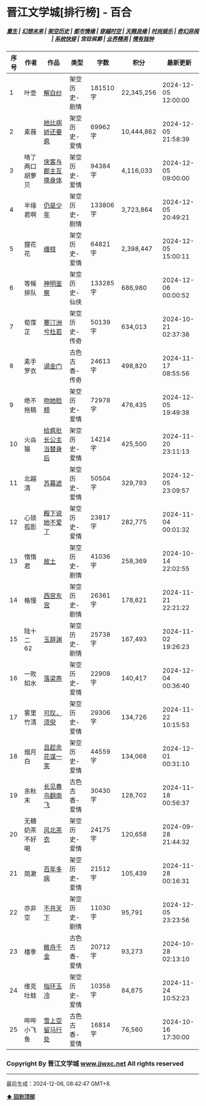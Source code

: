 # 晋江文学城[排行榜] - 百合

<h5 align="center">
	<a href="https://github.com/dev-chenxing/jjwxc-charts/blob/main/重生.md">重生</a> |
	<a href="https://github.com/dev-chenxing/jjwxc-charts/blob/main/幻想未来.md">幻想未来</a> |
	<a href="https://github.com/dev-chenxing/jjwxc-charts/blob/main/架空历史.md">架空历史</a> |
	<a href="https://github.com/dev-chenxing/jjwxc-charts/blob/main/都市情缘.md">都市情缘</a> |
	<a href="https://github.com/dev-chenxing/jjwxc-charts/blob/main/README.md">穿越时空</a> |
	<a href="https://github.com/dev-chenxing/jjwxc-charts/blob/main/天赐良缘.md">天赐良缘</a> |
	<a href="https://github.com/dev-chenxing/jjwxc-charts/blob/main/时尚娱乐.md">时尚娱乐</a> |
	<a href="https://github.com/dev-chenxing/jjwxc-charts/blob/main/奇幻异闻.md">奇幻异闻</a> |
	<a href="https://github.com/dev-chenxing/jjwxc-charts/blob/main/系统快穿.md">系统快穿</a> |
	<b>宫廷侯爵</b> |
	<a href="https://github.com/dev-chenxing/jjwxc-charts/blob/main/业界精英.md">业界精英</a> |
	<a href="https://github.com/dev-chenxing/jjwxc-charts/blob/main/情有独钟.md">情有独钟</a>
</h5>

| 序号 | 作者 | 作品 | 类型 | 字数 | 积分 | 最新更新 | 
|-----|------|------|-----|------|------|---------|
| 1 | 叶壶 | [解白纱](https://www.jjwxc.net/onebook.php?novelid=9260099) | 架空历史-剧情 | 181510字 | 22,345,256 | 2024-12-05 12:00:00 | 
| 2 | 素薇 | [她比病娇还要疯](https://www.jjwxc.net/onebook.php?novelid=8061484) | 架空历史-爱情 | 69962字 | 10,444,862 | 2024-12-05 21:58:39 | 
| 3 | 啃了两口胡萝贝 | [侠客与郡主互换身体](https://www.jjwxc.net/onebook.php?novelid=8428391) | 架空历史-爱情 | 94384字 | 4,116,033 | 2024-12-05 09:00:00 | 
| 4 | 半缘君啊 | [仍是少年](https://www.jjwxc.net/onebook.php?novelid=9210885) | 架空历史-剧情 | 133806字 | 3,723,864 | 2024-12-05 20:49:21 | 
| 5 | 狸花花 | [缠枝](https://www.jjwxc.net/onebook.php?novelid=8629070) | 架空历史-爱情 | 64821字 | 2,398,447 | 2024-12-05 15:00:11 | 
| 6 | 等候排队 | [神明鉴察](https://www.jjwxc.net/onebook.php?novelid=9287621) | 架空历史-仙侠 | 133285字 | 686,980 | 2024-12-06 00:00:52 | 
| 7 | 荀霂芷 | [搴汀洲兮杜若](https://www.jjwxc.net/onebook.php?novelid=9176518) | 架空历史-传奇 | 50139字 | 634,013 | 2024-10-21 02:37:38 | 
| 8 | 素手罗衣 | [谒金门](https://www.jjwxc.net/onebook.php?novelid=9264148) | 古色古香-传奇 | 24613字 | 498,820 | 2024-11-17 08:55:56 | 
| 9 | 绝不拖稿 | [吻她脸颊](https://www.jjwxc.net/onebook.php?novelid=9199166) | 架空历史-爱情 | 72978字 | 476,435 | 2024-12-05 19:49:38 | 
| 10 | 火焱猫 | [给疯批长公主当替身后](https://www.jjwxc.net/onebook.php?novelid=9211702) | 架空历史-爱情 | 14214字 | 425,500 | 2024-11-20 23:11:13 | 
| 11 | 北越清 | [苏幕遮](https://www.jjwxc.net/onebook.php?novelid=9205041) | 架空历史-爱情 | 50504字 | 329,793 | 2024-12-05 23:09:57 | 
| 12 | 心锁孤影 | [殿下说她不爱了](https://www.jjwxc.net/onebook.php?novelid=9258477) | 架空历史-爱情 | 23817字 | 282,775 | 2024-11-04 00:01:32 | 
| 13 | 惰惰君 | [故土](https://www.jjwxc.net/onebook.php?novelid=9225270) | 架空历史-剧情 | 41036字 | 258,369 | 2024-10-14 22:02:55 | 
| 14 | 格慢 | [西宫东宫](https://www.jjwxc.net/onebook.php?novelid=9187700) | 架空历史-剧情 | 26361字 | 178,621 | 2024-11-21 22:21:22 | 
| 15 | 陆十二62 | [玉辞渊](https://www.jjwxc.net/onebook.php?novelid=9204473) | 架空历史-剧情 | 25738字 | 167,493 | 2024-11-02 19:26:23 | 
| 16 | 一败如水 | [落梁燕](https://www.jjwxc.net/onebook.php?novelid=9205693) | 架空历史-爱情 | 22908字 | 140,417 | 2024-12-04 00:36:40 | 
| 17 | 雾里竹清 | [可叹，须臾](https://www.jjwxc.net/onebook.php?novelid=9288257) | 架空历史-爱情 | 29306字 | 134,726 | 2024-11-22 10:15:53 | 
| 18 | 烟月白 | [且趁余花谋一笑](https://www.jjwxc.net/onebook.php?novelid=9208830) | 架空历史-爱情 | 44559字 | 134,068 | 2024-12-01 00:31:10 | 
| 19 | 余秋末 | [长见春鸟翻南飞](https://www.jjwxc.net/onebook.php?novelid=9280051) | 古色古香-爱情 | 30430字 | 128,702 | 2024-11-18 00:56:37 | 
| 20 | 无糖奶茶不好喝 | [风北茶衣](https://www.jjwxc.net/onebook.php?novelid=9189824) | 架空历史-爱情 | 24175字 | 120,658 | 2024-09-28 21:44:32 | 
| 21 | 简漱 | [百年多病](https://www.jjwxc.net/onebook.php?novelid=9291936) | 架空历史-爱情 | 21512字 | 105,439 | 2024-11-28 00:16:31 | 
| 22 | 亦非空 | [不共天下](https://www.jjwxc.net/onebook.php?novelid=9258685) | 架空历史-剧情 | 11030字 | 95,791 | 2024-12-05 23:23:56 | 
| 23 | 楼季 | [敝舟千金](https://www.jjwxc.net/onebook.php?novelid=9225230) | 古色古香-爱情 | 20712字 | 93,273 | 2024-10-28 02:13:10 | 
| 24 | 维克吐蛙 | [指环玉冷](https://www.jjwxc.net/onebook.php?novelid=9210145) | 架空历史-爱情 | 10358字 | 84,875 | 2024-11-24 10:52:23 | 
| 25 | 哔哔小飞鱼 | [雪上空留马行处](https://www.jjwxc.net/onebook.php?novelid=9231934) | 古色古香-爱情 | 16814字 | 76,560 | 2024-10-16 17:30:00 | 

### Copyright By 晋江文学城 www.jjwxc.net All rights reserved

---

最后生成：2024-12-06, 08:42:47 GMT+8.

**[⬆ 回到顶部](#晋江文学城排行榜---百合)**

